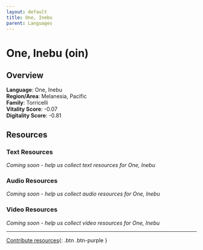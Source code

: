 ```yaml
---
layout: default
title: One, Inebu
parent: Languages
---
```


# One, Inebu (oin)

## Overview

**Language**: One, Inebu  
**Region/Area**: Melanesia, Pacific  
**Family**: Torricelli  
**Vitality Score**: -0.07  
**Digitality Score**: -0.81  

## Resources

### Text Resources
*Coming soon - help us collect text resources for One, Inebu*

### Audio Resources
*Coming soon - help us collect audio resources for One, Inebu*

### Video Resources
*Coming soon - help us collect video resources for One, Inebu*

---

[Contribute resources](https://fairtrain.github.io/){: .btn .btn-purple }
